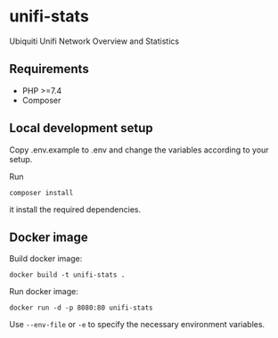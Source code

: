 # unifi-stats
Ubiquiti Unifi Network Overview and Statistics

## Requirements

* PHP >=7.4
* Composer

## Local development setup

Copy .env.example to .env and change the variables according to your setup.

Run

    composer install
    
it install the required dependencies.

## Docker image

Build docker image:
    
    docker build -t unifi-stats .

Run docker image:
    
    docker run -d -p 8080:80 unifi-stats

Use `--env-file` or `-e` to specify the necessary environment variables.
